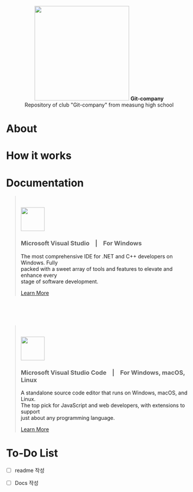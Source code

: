 <p align="center">
  <picture>
    <source
      width="256px"
      media="(prefers-color-scheme: dark)"
      srcset="Dark-Icon"
    />
    <img 
      width="256px"
      src="Light-Icon"
    />
  </picture>
  <b>Git-company</b><br>
  Repository of club "Git-company" from measung high school
</p>

# About

# How it works


# Documentation
> <br>
> <p>
>  <img 
>    width="64px"
>    height="64px"
>    src="https://visualstudio.microsoft.com/wp-content/uploads/2021/10/Product-Icon.svg">
> </p>
> 
> ### Microsoft Visual Studio    &nbsp;&nbsp;&nbsp;|&nbsp;&nbsp;&nbsp;    For Windows
>
> <a>The most comprehensive IDE for .NET and C++ developers on Windows. Fully <br> packed with a sweet array of tools and features to elevate and enhance every <br> stage of software development.</a>
>
>
> [Learn More](https://visualstudio.microsoft.com/#vs-section "VisualStudio")
> 




<br>
<br>
<br>

> <br>
> <p>
>  <img 
>    width="64px"
>    height="64px"
>    src="https://visualstudio.microsoft.com/wp-content/uploads/2019/09/vs-code-responsive-01-1.png">
> </p>
> 
> ### Microsoft Visual Studio Code   &nbsp;&nbsp;&nbsp;|&nbsp;&nbsp;&nbsp;    For Windows, macOS, Linux
>
> <a>A standalone source code editor that runs on Windows, macOS, and Linux. <br> The top pick for JavaScript and web developers, with extensions to support <br> just about any programming language.</a>
> 
> 
> [Learn More](https://visualstudio.microsoft.com/#vscode-section "VisualStudioCode")
> 

 

# To-Do List
- [ ] readme 작성
- [ ] Docs 작성
  
